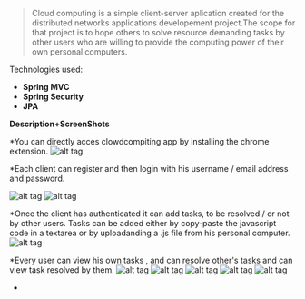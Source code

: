 >Cloud computing is a simple client-server aplication created for the distributed networks applications developement project.The scope for that project is to hope others to solve resource demanding tasks by other users who are willing to provide the computing power of their own personal computers.

Technologies used:
*    **Spring MVC**
*    **Spring Security** 
*    **JPA**


**Description+ScreenShots**

*You can directly acces clowdcompiting app by installing the chrome extension.
![alt tag](https://i.imgsafe.org/e880958a9c.png)

*Each client can register and then login with his username / email address and password.

![alt tag](http://s31.postimg.org/hiluo513v/signup.png)
![alt tag](https://i.imgsafe.org/e85f8d3af7.png)

*Once the client has authenticated it can add tasks, to be resolved / or not by other users. Tasks can be added either by copy-paste the javascript code in a textarea or by uploadanding a  .js file from his personal computer.
![alt tag](https://i.imgsafe.org/e8664db50f.png)

*Every user can view his own tasks , and can resolve other's tasks and can view task resolved by them.
![alt tag](https://i.imgsafe.org/e8800a2233.png)
![alt tag](https://i.imgsafe.org/e8953d84ad.png)
![alt tag](https://i.imgsafe.org/e8816ab9ab.png)
![alt tag](https://i.imgsafe.org/e882b58cd2.png)
![alt tag](https://i.imgsafe.org/e882c567e4.png)

*





